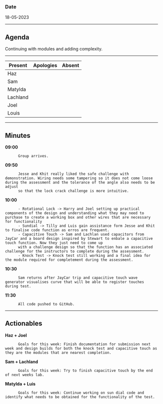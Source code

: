 
### Date 

18-05-2023
___
## Agenda
Continuing with modules and adding complexity.
___

| Present  | Apologies | Absent |
| ------------- | ------------- | ------------- |
| Haz  |   |    |
| Sam  |   |   |
| Matylda  |    |   |
| Lachland  |    |    |
| Joel |    |   |
| Louis  |   |   |

___

## Minutes

        
**09:00**  
          
          Group arrives.
          
**09:50**  
          
          Jesse and Khit really liked the safe challenge with demonstration. Wiring needs some tampering so it does not come loose during the assessment and the tolerance of the angle also needs to be adjust
          so that the lock crack challenge is more intuitive.

**10:00**   

          - Rotational Lock -> Harry and Joel setting up practical components of the design and understanding what they may need to purchase to create a working box and other wires that are necessary for functionality
          - Sundial -> Tilly and Luis gain assistance form Jesse and Khit to finalise code function as erros are frequent.
          - Capacitive Touch -> Sam and Lachlan used capacitors from JayCar and a board design inspired by Stewart to enbale a capacitive touch function. Now they just need to come up
          with a challenge design so that the function has an associated challenge for the instructors to complete during the assessment.
          - Knock Test -> Knock test still working and a final idea for the module required for completement during the assessment.
**10:30**   

          Sam returns after JayCar trip and capacitive touch wave generator visualises curve that will be able to register touches during test.
          
**11:30**   

          All code pushed to GitHub.
          
___
## Actionables

**Haz + Joel**  
          
          Goals for this week: Finish documentation for submission next week and design builds for both the knock test and capacitive touch as they are the modules that are nearest completion.
          
**Sam + Lachland**  
          
          Goals for this week: Try to finish capacitive touch by the end of next weeks lab.
          
**Matylda + Luis**  
          
          Goals for this week: Continue working on sun dial code and identify what needs to be obtained for the functionality of the test. 

          
        
